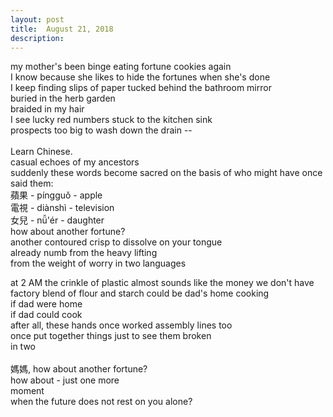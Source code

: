 ```yaml
---
layout:	post
title:	August 21, 2018
description:	
---
```


my mother's been binge eating fortune cookies again <br>
I know because she likes to hide the fortunes when she's done <br>
I keep finding slips of paper tucked behind the bathroom mirror <br>
buried in the herb garden <br>
braided in my hair <br>
I see lucky red numbers stuck to the kitchen sink <br>
prospects too big to wash down the drain -- <br>
 <br>
Learn Chinese. <br>
casual echoes of my ancestors <br>
suddenly these words become sacred on the basis of who might have once said them: <br>
蘋果 - píngguǒ - apple <br>
電視 - diànshì - television <br>
女兒 - nǚ'ér - daughter <br>
how about another fortune? <br>
another contoured crisp to dissolve on your tongue <br>
already numb from the heavy lifting <br>
from the weight of worry in two languages <br>

at 2 AM the crinkle of plastic almost sounds like the money we don't have <br>
factory blend of flour and starch could be dad's home cooking <br>
if dad were home <br>
if dad could cook <br>
after all, these hands once worked assembly lines too <br>
once put together things just to see them broken  <br>
in two <br>
 <br>
媽媽, how about another fortune? <br>
how about - just one more <br>
moment <br>
when the future does not rest on you alone?  